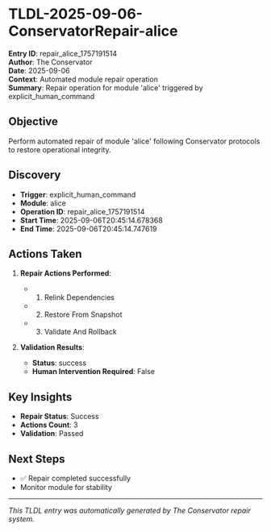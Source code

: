# TLDL-2025-09-06-ConservatorRepair-alice

**Entry ID**: repair_alice_1757191514  
**Author**: The Conservator  
**Date**: 2025-09-06  
**Context**: Automated module repair operation  
**Summary**: Repair operation for module 'alice' triggered by explicit_human_command

## Objective

Perform automated repair of module 'alice' following Conservator protocols to restore operational integrity.

## Discovery

- **Trigger**: explicit_human_command
- **Module**: alice
- **Operation ID**: repair_alice_1757191514
- **Start Time**: 2025-09-06T20:45:14.678368
- **End Time**: 2025-09-06T20:45:14.747619

## Actions Taken

1. **Repair Actions Performed**:
   - 1. Relink Dependencies
   - 2. Restore From Snapshot
   - 3. Validate And Rollback

2. **Validation Results**:
   - **Status**: success
   - **Human Intervention Required**: False

## Key Insights

- **Repair Status**: Success
- **Actions Count**: 3
- **Validation**: Passed



## Next Steps

- ✅ Repair completed successfully
- Monitor module for stability

---

*This TLDL entry was automatically generated by The Conservator repair system.*
